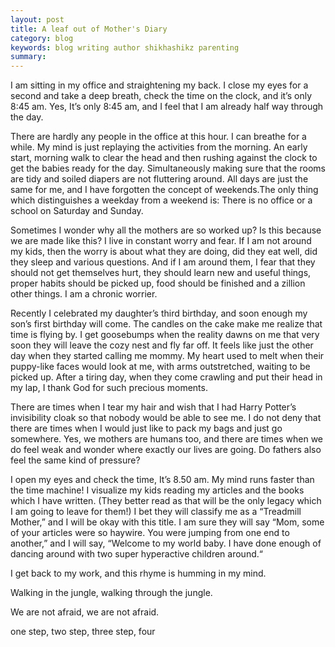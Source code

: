 ```yaml
---
layout: post
title: A leaf out of Mother's Diary
category: blog
keywords: blog writing author shikhashikz parenting
summary: 
---
```


I am sitting in my office and straightening my back. I close my eyes for a second and take a deep breath, check the time on the clock, and it’s only 8:45 am. Yes, It’s only 8:45 am, and I feel that I am already half way through the day.

There are hardly any people in the office at this hour. I can breathe for a while. My mind is just replaying the activities from the morning. An early start, morning walk to clear the head and then rushing against the clock to get the babies ready for the day. Simultaneously making sure that the rooms are tidy and soiled diapers are not fluttering around. All days are just the same for me, and I have forgotten the concept of weekends.The only thing which distinguishes a weekday from a weekend is: There is no office or a school on Saturday and Sunday.

Sometimes I wonder why all the mothers are so worked up? Is this because we are made like this? I live in constant worry and fear. If I am not around my kids, then the worry is about what they are doing, did they eat well, did they sleep and various questions. And if I am around them, I fear that they should not get themselves hurt, they should learn new and useful things, proper habits should be picked up, food should be finished and a zillion other things. I am a chronic worrier.

Recently I celebrated my daughter’s third birthday, and soon enough my son’s first birthday will come. The candles on the cake make me realize that time is flying by. I get goosebumps when the reality dawns on me that very soon they will leave the cozy nest and fly far off. It feels like just the other day when they started calling me mommy. My heart used to melt when their puppy-like faces would look at me, with arms outstretched, waiting to be picked up. After a tiring day, when they come crawling and put their head in my lap, I thank God for such precious moments.

There are times when I tear my hair and wish that I had Harry Potter’s invisibility cloak so that nobody would be able to see me. I do not deny that there are times when I would just like to pack my bags and just go somewhere. Yes, we mothers are humans too, and there are times when we do feel weak and wonder where exactly our lives are going. Do fathers also feel the same kind of pressure?

I open my eyes and check the time, It’s 8.50 am. My mind runs faster than the time machine! I visualize my kids reading my articles and the books which I have written. (They better read as that will be the only legacy which I am going to leave for them!) I bet they will classify me as a “Treadmill Mother,” and I will be okay with this title. I am sure they will say “Mom, some of your articles were so haywire. You were jumping from one end to another,” and I will say, “Welcome to my world baby. I have done enough of dancing around with two super hyperactive children around.“

I get back to my work, and this rhyme is humming in my mind.

Walking in the jungle, walking through the jungle.

We are not afraid, we are not afraid.

one step, two step, three step, four
